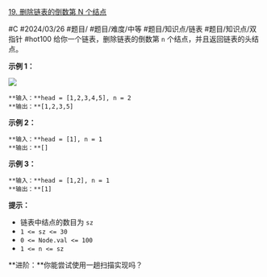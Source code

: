 [19. 删除链表的倒数第 N 个结点](https://leetcode.cn/problems/remove-nth-node-from-end-of-list/)

#C #2024/03/26 #题目/ #题目/难度/中等 #题目/知识点/链表 #题目/知识点/双指针 #hot100
给你一个链表，删除链表的倒数第 `n` 个结点，并且返回链表的头结点。

**示例 1：**

![](https://assets.leetcode.com/uploads/2020/10/03/remove_ex1.jpg)
```
**输入：**head = [1,2,3,4,5], n = 2
**输出：**[1,2,3,5]
```
**示例 2：**
```
**输入：**head = [1], n = 1
**输出：**[]
```
**示例 3：**
```
**输入：**head = [1,2], n = 1
**输出：**[1]
```
**提示：**

- 链表中结点的数目为 `sz`
- `1 <= sz <= 30`
- `0 <= Node.val <= 100`
- `1 <= n <= sz`

**进阶：**你能尝试使用一趟扫描实现吗？